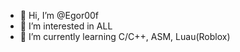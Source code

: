 

- 👋 Hi, I’m @Egor00f
- 👀 I’m interested in ALL
- 🌱 I’m currently learning C/C++, ASM, Luau(Roblox)


<!---
Egor00f/Egor00f is a ✨ special ✨ repository because its `README.md` (this file) appears on your GitHub profile.
You can click the Preview link to take a look at your changes.
--->
